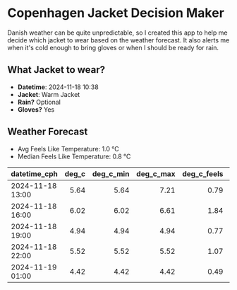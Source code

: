 
# Copenhagen Jacket Decision Maker

Danish weather can be quite unpredictable, so I created this app to help me decide which jacket to wear based on the weather forecast. 
It also alerts me when it's cold enough to bring gloves or when I should be ready for rain.

## What Jacket to wear?

- **Datetime**: 2024-11-18 10:38
- **Jacket**: Warm Jacket
- **Rain?** Optional
- **Gloves?** Yes

## Weather Forecast
- Avg Feels Like Temperature: 1.0 °C
- Median Feels Like Temperature: 0.8 °C

| datetime_cph     |   deg_c |   deg_c_min |   deg_c_max |   deg_c_feels | weather   | wind   | rain   |
|:-----------------|--------:|------------:|------------:|--------------:|:----------|:-------|:-------|
| 2024-11-18 13:00 |    5.64 |        5.64 |        7.21 |          0.79 | Rain      | High   | Low    |
| 2024-11-18 16:00 |    6.02 |        6.02 |        6.61 |          1.84 | Rain      | High   | Low    |
| 2024-11-18 19:00 |    4.94 |        4.94 |        4.94 |          0.77 | Clouds    | Medium | None   |
| 2024-11-18 22:00 |    5.52 |        5.52 |        5.52 |          1.07 | Clear     | High   | None   |
| 2024-11-19 01:00 |    4.42 |        4.42 |        4.42 |          0.49 | Clouds    | Medium | None   |
        